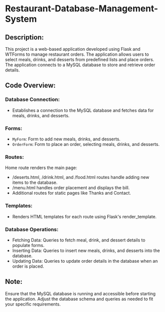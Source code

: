 ﻿# Restaurant-Database-Management-System
## Description:
This project is a web-based application developed using Flask and WTForms to manage restaurant orders. The application allows users to select meals, drinks, and desserts from predefined lists and place orders. The application connects to a MySQL database to store and retrieve order details.
## Code Overview:
### Database Connection:
* Establishes a connection to the MySQL database and fetches data for meals, drinks, and desserts.

### Forms:
* `MyForm`: Form to add new meals, drinks, and desserts.
* `OrderForm`: Form to place an order, selecting meals, drinks, and desserts.
### Routes:
Home route renders the main page:
* /deserts.html, /drink.html, and /food.html routes handle adding new items to the database.
* /menu.html handles order placement and displays the bill.
* Additional routes for static pages like Thanks and Contact.
### Templates: 
* Renders HTML templates for each route using Flask's render_template.
### Database Operations:
* Fetching Data: Queries to fetch meal, drink, and dessert details to populate forms.
* Inserting Data: Queries to insert new meals, drinks, and desserts into the database.
* Updating Data: Queries to update order details in the database when an order is placed.
## Note:
Ensure that the MySQL database is running and accessible before starting the application. Adjust the database schema and queries as needed to fit your specific requirements.
